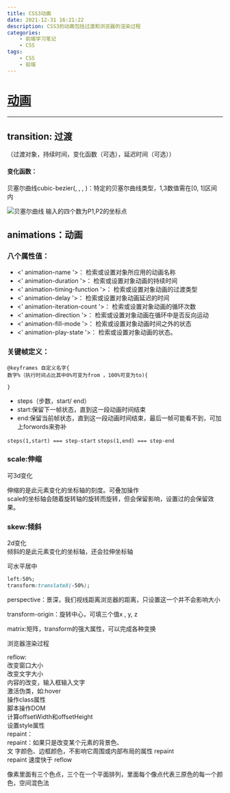 ```yaml
---
title: CSS3动画
date: 2021-12-31 16:21:22
description: CSS3的动画包括过渡和浏览器的渲染过程
categories: 
	- 前端学习笔记
	- CSS 
tags: 
	- CSS
	- 前端
---
```


# [动画](http://css.doyoe.com/)
----------

## transition: 过渡

（过渡对象，持续时间，变化函数（可选），延迟时间（可选））

#### 变化函数：
贝塞尔曲线cubic-bezier(<number>, <number>, <number>, <number>)：特定的贝塞尔曲线类型，1,3数值需在[0, 1]区间内

![贝塞尔曲线](beisaier.png)
输入的四个数为P1,P2的坐标点

## animations：动画
### 八个属性值：
- <' animation-name '>：
检索或设置对象所应用的动画名称
- <' animation-duration '>：
检索或设置对象动画的持续时间
- <' animation-timing-function '>：
检索或设置对象动画的过渡类型
- <' animation-delay '>：
检索或设置对象动画延迟的时间
- <' animation-iteration-count '>：
检索或设置对象动画的循环次数
- <' animation-direction '>：
检索或设置对象动画在循环中是否反向运动
- <' animation-fill-mode '>：
检索或设置对象动画时间之外的状态
- <' animation-play-state '>：
检索或设置对象动画的状态。

### 关键帧定义：
```
@keyframes 自定义名字{
数字%（执行时间占比其中0%可变为from ，100%可变为to){

}
```

- steps（步数，start/ end）
- start:保留下一帧状态，直到这一段动画时间结束
- end:保留当前帧状态，直到这一段动画时间结束，最后一帧可能看不到，可加上forwords来弥补

`steps(1,start) === step-start`
`steps(1,end) === step-end `

### scale:伸缩
可3d变化

伸缩的是此元素变化的坐标轴的刻度。可叠加操作  
scale的坐标轴会随着旋转轴的旋转而旋转，但会保留影响，设置过的会保留效果。

### skew:倾斜
2d变化  
倾斜的是此元素变化的坐标轴，还会拉伸坐标轴


可水平居中
```css
left:50%;
transform:translateX(-50%);
```


perspective：景深，我们视线距离浏览器的距离，只设置这一个并不会影响大小

transform-origin：旋转中心，可填三个值x , y, z


matrix:矩阵，transform的强大属性，可以完成各种变换




浏览器渲染过程


reflow:  
改变窗口大小  
改变文字大小  
内容的改变，输入框输入文字  
激活伪类，如:hover  
操作class属性  
脚本操作DOM  
计算offsetWidth和offsetHeight  
设置style属性  
repaint：  
repaint：如果只是改变某个元素的背景色、  
文 字颜色、边框颜色，不影响它周围或内部布局的属性
repaint  
repaint 速度快于 reflow  


像素里面有三个色点，三个在一个平面排列，里面每个像点代表三原色的每一个颜色，空间混色法